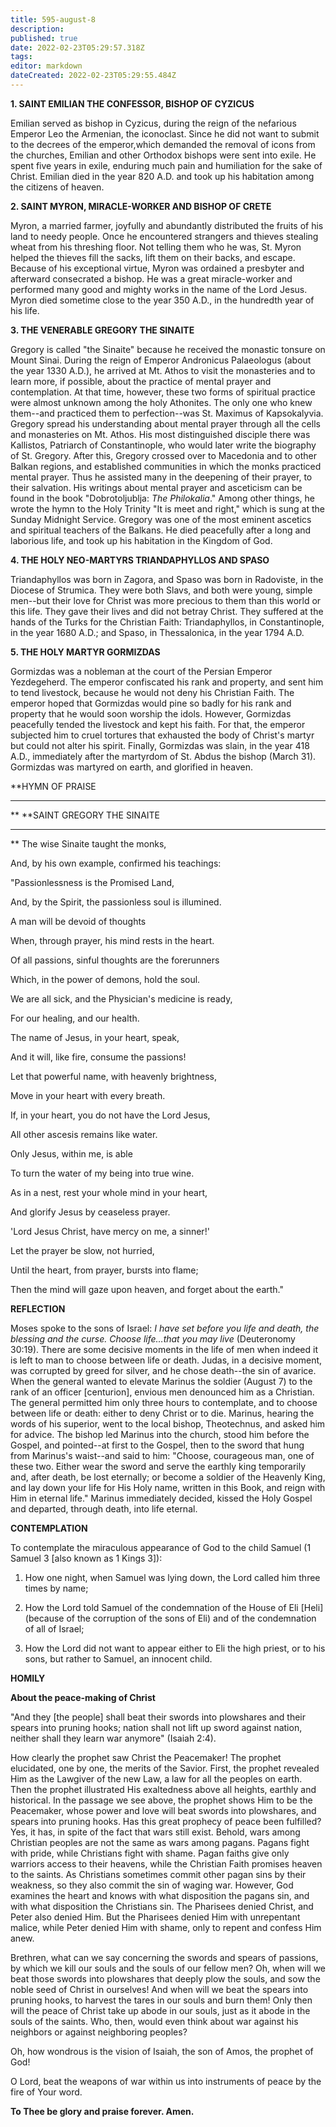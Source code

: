```yaml
---
title: 595-august-8
description: 
published: true
date: 2022-02-23T05:29:57.318Z
tags: 
editor: markdown
dateCreated: 2022-02-23T05:29:55.484Z
---
```



**1. SAINT EMILIAN THE CONFESSOR, BISHOP OF CYZICUS**

Emilian served as bishop in Cyzicus, during the reign of the nefarious Emperor Leo the Armenian, the iconoclast. Since he did not want to submit to the decrees of the emperor,which demanded the removal of icons from the churches, Emilian and other Orthodox bishops were sent into exile. He spent five years in exile, enduring much pain and humiliation for the sake of Christ. Emilian died in the year 820 A.D. and took up his habitation among the citizens of heaven.

**2. SAINT MYRON, MIRACLE-WORKER AND BISHOP OF CRETE**

Myron, a married farmer, joyfully and abundantly distributed the fruits of his land to needy people. Once he encountered strangers and thieves stealing wheat from his threshing floor. Not telling them who he was, St. Myron helped the thieves fill the sacks, lift them on their backs, and escape. Because of his exceptional virtue, Myron was ordained a presbyter and afterward consecrated a bishop. He was a great miracle-worker and performed many good and mighty works in the name of the Lord Jesus. Myron died sometime close to the year 350 A.D., in the hundredth year of his life.

**3. THE VENERABLE GREGORY THE SINAITE**

Gregory is called "the Sinaite" because he received the monastic tonsure on Mount Sinai. During the reign of Emperor Andronicus Palaeologus (about the year 1330 A.D.), he arrived at Mt. Athos to visit the monasteries and to learn more, if possible, about the practice of mental prayer and contemplation. At that time, however, these two forms of spiritual practice were almost unknown among the holy Athonites. The only one who knew them--and practiced them to perfection--was St. Maximus of Kapsokalyvia. Gregory spread his understanding about mental prayer through all the cells and monasteries on Mt. Athos. His most distinguished disciple there was Kallistos, Patriarch of Constantinople, who would later write the biography of St. Gregory. After this, Gregory crossed over to Macedonia and to other Balkan regions, and established communities in which the monks practiced mental prayer. Thus he assisted many in the deepening of their prayer, to their salvation. His writings about mental prayer and asceticism can be found in the book "Dobrotoljublja: *The Philokalia*." Among other things, he wrote the hymn to the Holy Trinity "It is meet and right," which is sung at the Sunday Midnight Service. Gregory was one of the most eminent ascetics and spiritual teachers of the Balkans. He died peacefully after a long and laborious life, and took up his habitation in the Kingdom of God.

**4. THE HOLY NEO-MARTYRS TRIANDAPHYLLOS AND SPASO**

Triandaphyllos was born in Zagora, and Spaso was born in Radoviste, in the Diocese of Strumica. They were both Slavs, and both were young, simple men--but their love for Christ was more precious to them than this world or this life. They gave their lives and did not betray Christ. They suffered at the hands of the Turks for the Christian Faith: Triandaphyllos, in Constantinople, in the year 1680 A.D.; and Spaso, in Thessalonica, in the year 1794 A.D.

**5. THE HOLY MARTYR GORMIZDAS**

Gormizdas was a nobleman at the court of the Persian Emperor Yezdegeherd. The emperor confiscated his rank and property, and sent him to tend livestock, because he would not deny his Christian Faith. The emperor hoped that Gormizdas would pine so badly for his rank and property that he would soon worship the idols. However, Gormizdas peacefully tended the livestock and kept his faith. For that, the emperor subjected him to cruel tortures that exhausted the body of Christ's martyr but could not alter his spirit. Finally, Gormizdas was slain, in the year 418 A.D., immediately after the martyrdom of St. Abdus the bishop (March 31). Gormizdas was martyred on earth, and glorified in heaven.


**HYMN OF PRAISE
**** 
**
**SAINT GREGORY THE SINAITE
**** 
**
The wise Sinaite taught the monks,
 

And, by his own example, confirmed his teachings:
 

"Passionlessness is the Promised Land,
 

And, by the Spirit, the passionless soul is illumined.
 

A man will be devoid of thoughts
 

When, through prayer, his mind rests in the heart.
 

Of all passions, sinful thoughts are the forerunners
 

Which, in the power of demons, hold the soul.
 

We are all sick, and the Physician's medicine is ready,
 

For our healing, and our health.
 

The name of Jesus, in your heart, speak,
 

And it will, like fire, consume the passions!
 

Let that powerful name, with heavenly brightness,
 

Move in your heart with every breath.
 

If, in your heart, you do not have the Lord Jesus,
 

All other ascesis remains like water.
 

Only Jesus, within me, is able
 

To turn the water of my being into true wine.
 

As in a nest, rest your whole mind in your heart,
 

And glorify Jesus by ceaseless prayer.
 

'Lord Jesus Christ, have mercy on me, a sinner!'


Let the prayer be slow, not hurried,
 

Until the heart, from prayer, bursts into flame;
 

Then the mind will gaze upon heaven, and forget about the earth."
 

**REFLECTION**

Moses spoke to the sons of Israel: *I have set before you life and death, the blessing and the curse. Choose life…that you may live* (Deuteronomy 30:19). There are some decisive moments in the life of men when indeed it is left to man to choose between life or death. Judas, in a decisive moment, was corrupted by greed for silver, and he chose death--the sin of avarice. When the general wanted to elevate Marinus the soldier (August 7) to the rank of an officer [centurion], envious men denounced him as a Christian. The general permitted him only three hours to contemplate, and to choose between life or death: either to deny Christ or to die. Marinus, hearing the words of his superior, went to the local bishop, Theotechnus, and asked him for advice. The bishop led Marinus into the church, stood him before the Gospel, and pointed--at first to the Gospel, then to the sword that hung from Marinus's waist--and said to him: "Choose, courageous man, one of these two. Either wear the sword and serve the earthly king temporarily and, after death, be lost eternally; or become a soldier of the Heavenly King, and lay down your life for His Holy name, written in this Book, and reign with Him in eternal life." Marinus immediately decided, kissed the Holy Gospel and departed, through death, into life eternal.


**CONTEMPLATION**


To contemplate the miraculous appearance of God to the child Samuel (1 Samuel 3 [also known as 1 Kings 3]):

1.  How one night, when Samuel was lying down, the Lord called him three times by name;

1.  How the Lord told Samuel of the condemnation of the House of Eli [Heli] (because of the corruption of the sons of Eli) and of the condemnation of all of Israel;

1.  How the Lord did not want to appear either to Eli the high priest, or to his sons, but rather to Samuel, an innocent child.


**HOMILY**


**About the peace-making of Christ**

"And they [the people] shall beat their swords into plowshares and their spears into pruning hooks; nation shall not lift up sword against nation, neither shall they learn war anymore" (Isaiah 2:4).

How clearly the prophet saw Christ the Peacemaker! The prophet elucidated, one by one, the merits of the Savior. First, the prophet revealed Him as the Lawgiver of the new Law, a law for all the peoples on earth. Then the prophet illustrated His exaltedness above all heights, earthly and historical. In the passage we see above, the prophet shows Him to be the Peacemaker, whose power and love will beat swords into plowshares, and spears into pruning hooks. Has this great prophecy of peace been fulfilled? Yes, it has, in spite of the fact that wars still exist. Behold, wars among Christian peoples are not the same as wars among pagans. Pagans fight with pride, while Christians fight with shame. Pagan faiths give only warriors access to their heavens, while the Christian Faith promises heaven to the saints. As Christians sometimes commit other pagan sins by their weakness, so they also commit the sin of waging war. However, God examines the heart and knows with what disposition the pagans sin, and with what disposition the Christians sin. The Pharisees denied Christ, and Peter also denied Him. But the Pharisees denied Him with unrepentant malice, while Peter denied Him with shame, only to repent and confess Him anew.

Brethren, what can we say concerning the swords and spears of passions, by which we kill our souls and the souls of our fellow men? Oh, when will we beat those swords into plowshares that deeply plow the souls, and sow the noble seed of Christ in ourselves! And when will we beat the spears into pruning hooks, to harvest the tares in our souls and burn them! Only then will the peace of Christ take up abode in our souls, just as it abode in the souls of the saints. Who, then, would even think about war against his neighbors or against neighboring peoples?

Oh, how wondrous is the vision of Isaiah, the son of Amos, the prophet of God!

O Lord, beat the weapons of war within us into instruments of peace by the fire of Your word.

**To Thee be glory and praise forever. Amen.**
